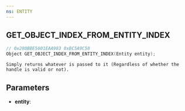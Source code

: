 ```yaml
---
ns: ENTITY
---
```

## GET_OBJECT_INDEX_FROM_ENTITY_INDEX

```c
// 0x280BBE5601EAA983 0xBC5A9C58
Object GET_OBJECT_INDEX_FROM_ENTITY_INDEX(Entity entity);
```

```
Simply returns whatever is passed to it (Regardless of whether the handle is valid or not).
```

## Parameters
* **entity**:
